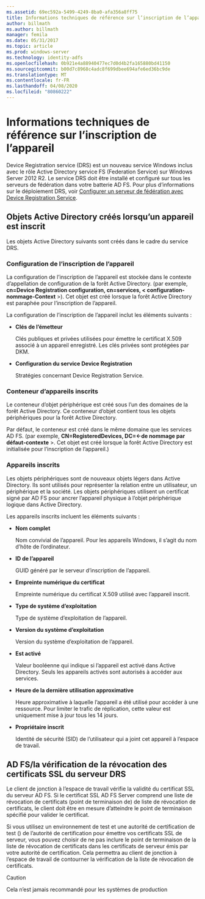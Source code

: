 ```yaml
---
ms.assetid: 69ec592a-5499-4249-8ba0-afa356a8ff75
title: Informations techniques de référence sur l’inscription de l’appareil
author: billmath
ms.author: billmath
manager: femila
ms.date: 05/31/2017
ms.topic: article
ms.prod: windows-server
ms.technology: identity-adfs
ms.openlocfilehash: 0b921e4a88940477ec7d0d4b2fa165880bd41150
ms.sourcegitcommit: b00d7c8968c4adc8f699dbee694afe6ed36bc9de
ms.translationtype: MT
ms.contentlocale: fr-FR
ms.lasthandoff: 04/08/2020
ms.locfileid: "80860222"
---
```

# <a name="device-registration-technical-reference"></a>Informations techniques de référence sur l’inscription de l’appareil
Device Registration service \(DRS\) est un nouveau service Windows inclus avec le rôle Active Directory service FS (Federation Service) sur Windows Server 2012 R2.  Le service DRS doit être installé et configuré sur tous les serveurs de fédération dans votre batterie AD FS.  Pour plus d’informations sur le déploiement DRS, voir [Configurer un serveur de fédération avec Device Registration Service](https://technet.microsoft.com/library/dn486831.aspx).  
  
## <a name="active-directory-objects-created-when-a-device-is-registered"></a>Objets Active Directory créés lorsqu’un appareil est inscrit  
Les objets Active Directory suivants sont créés dans le cadre du service DRS.  
  
### <a name="device-registration-configuration"></a>Configuration de l’inscription de l’appareil  
La configuration de l’inscription de l’appareil est stockée dans le contexte d’appellation de configuration de la forêt Active Directory. \(par exemple, **cn\=Device Registration configuration, cn\=services, < configuration\-nommage\-Context** >\). Cet objet est créé lorsque la forêt Active Directory est paraphée pour l’inscription de l’appareil.  
  
La configuration de l’inscription de l’appareil inclut les éléments suivants :  
  
-   **Clés de l’émetteur**  
  
    Clés publiques et privées utilisées pour émettre le certificat X.509 associé à un appareil enregistré.  Les clés privées sont protégées par DKM.  
  
-   **Configuration du service Device Registration**  
  
    Stratégies concernant Device Registration Service.  
  
### <a name="registered-devices-container"></a>Conteneur d’appareils inscrits  
Le conteneur d’objet périphérique est créé sous l’un des domaines de la forêt Active Directory.  Ce conteneur d’objet contient tous les objets périphériques pour la forêt Active Directory.  
  
Par défaut, le conteneur est créé dans le même domaine que les services AD FS.  \(par exemple, **CN\=RegisteredDevices, DC\=<\-de nommage par défaut\-contexte** >. Cet objet est créé lorsque la forêt Active Directory est initialisée pour l’inscription de l’appareil.\)  
  
### <a name="registered-devices"></a>Appareils inscrits  
Les objets périphériques sont de nouveaux objets légers dans Active Directory.  Ils sont utilisés pour représenter la relation entre un utilisateur, un périphérique et la société.  Les objets périphériques utilisent un certificat signé par AD FS pour ancrer l’appareil physique à l’objet périphérique logique dans Active Directory.  
  
Les appareils inscrits incluent les éléments suivants :  
  
-   **Nom complet**  
  
    Nom convivial de l’appareil.  Pour les appareils Windows, il s’agit du nom d’hôte de l’ordinateur.  
  
-   **ID de l’appareil**  
  
    GUID généré par le serveur d’inscription de l’appareil.  
  
-   **Empreinte numérique du certificat**  
  
    Empreinte numérique du certificat X.509 utilisé avec l’appareil inscrit.  
  
-   **Type de système d’exploitation**  
  
    Type de système d’exploitation de l’appareil.  
  
-   **Version du système d’exploitation**  
  
    Version du système d’exploitation de l’appareil.  
  
-   **Est activé**  
  
    Valeur booléenne qui indique si l’appareil est activé dans Active Directory.  Seuls les appareils activés sont autorisés à accéder aux services.  
  
-   **Heure de la dernière utilisation approximative**  
  
    Heure approximative à laquelle l’appareil a été utilisé pour accéder à une ressource.  Pour limiter le trafic de réplication, cette valeur est uniquement mise à jour tous les 14 jours.  
  
-   **Propriétaire inscrit**  
  
    Identité de sécurité \(SID\) de l’utilisateur qui a joint cet appareil à l’espace de travail.  
  
## <a name="ad-fsdrs-server-ssl-certificate-revocation-checking"></a>AD FS\/la vérification de la révocation des certificats SSL du serveur DRS  
Le client de jonction à l’espace de travail vérifie la validité du certificat SSL du serveur AD FS.  Si le certificat SSL AD FS Server comprend une liste de révocation de certificats \(point de terminaison de\) de liste de révocation de certificats, le client doit être en mesure d’atteindre le point de terminaison spécifié pour valider le certificat.  
  
Si vous utilisez un environnement de test et une autorité de certification de test \(\) de l’autorité de certification pour émettre vos certificats SSL de serveur, vous pouvez choisir de ne pas inclure le point de terminaison de la liste de révocation de certificats dans les certificats de serveur émis par votre autorité de certification.  Cela permettra au client de jonction à l’espace de travail de contourner la vérification de la liste de révocation de certificats.  
  
> [!CAUTION]  
> Cela n’est jamais recommandé pour les systèmes de production  
  

